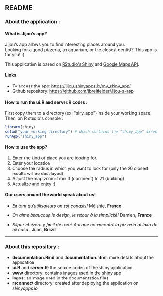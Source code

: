 ## README

### About the application :
#### What is Jijou's app?

Jijou's app allows you to find interesting places around you.  
Looking for a good pizzeria, an aquarium, or the closest dentist? This app is for you! :) 

This application is based on [RStudio's Shiny](http://shiny.rstudio.com) and [Google Maps API](https://developers.google.com/maps/).

#### Links 

* To access the app: <https://jijou.shinyapps.io/my_shiny_app/>
* Github repository: <https://github.com/jbreitfelder/Jijou-s-app>

#### How to run the ui.R and server.R codes :

First copy them to a directory (ex: "siny_app") inside your working space. Then, on R studio's console :

```r
library(shiny)
setwd("your working directory") # which contains the "shiny_app" directory
runApp("shiny_app")
```

#### How to use the app?

1. Enter the kind of place you are looking for.
2. Enter your location
3. Choose the radius in which you want to look for (only the 20 closest results will be desplayed)
4. Adjust the map zoom: from 3 (continent) to 21 (building).
5. Actualize and enjoy :)  

#### Our users around the world speak about us!

* *En tant qu'utilisateurs on est conquis!*
Mélanie, **France**

* *On aime beaucoup le design, le retour à la simplicité!*
Damien, **France**

* *Súper chévere y facil de usar! Aunque no encontré la pizzeria al lado de mi casa..* 
Juan, **Brazil**  

***
### About this repository :

- **documentation.Rmd** and **documentation.html**: more details about the application
- **ui.R** and **server.R**: the source codes of the shiny application
- **www** directory: contains images used in the shiny app
- **logos**: an image used in the documentation files
- **rsconnect** directory: created after deploying the application on *shinyapps.io*

